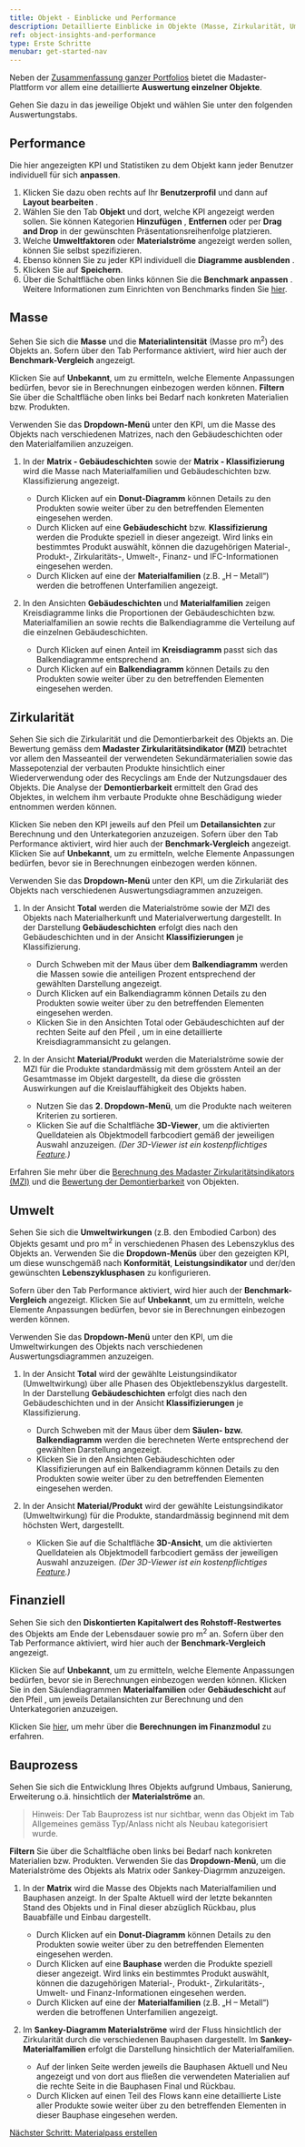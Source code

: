```yaml
---
title: Objekt - Einblicke und Performance
description: Detaillierte Einblicke in Objekte (Masse, Zirkularität, Umwelt und Rohstoffrestwert)
ref: object-insights-and-performance
type: Erste Schritte
menubar: get-started-nav
---
```


Neben der <a href="/ch/de/get-started/portfolio-insights-and-performance" target="_blank">Zusammenfassung ganzer Portfolios</a> bietet die Madaster-Plattform vor allem eine detaillierte **Auswertung einzelner Objekte**.

Gehen Sie dazu in das jeweilige Objekt und wählen Sie unter den folgenden Auswertungstabs.

## Performance

Die hier angezeigten KPI und Statistiken zu dem Objekt kann jeder Benutzer individuell für sich **anpassen**.
1. Klicken Sie dazu oben rechts auf Ihr **Benutzerprofil** <iconify-icon inline icon='mdi-account-circle-outline'/> und dann auf **Layout bearbeiten** <iconify-icon inline icon='mdi-view-dashboard-edit-outline'/>.
2. Wählen Sie den Tab **Objekt** und dort, welche KPI angezeigt werden sollen. Sie können Kategorien **Hinzufügen** <iconify-icon inline icon='mdi-plus'/>, **Entfernen** <iconify-icon inline icon='mdi-close'/> oder per **Drag and Drop** <iconify-icon inline icon='mdi-drag-horizontal-variant'/> in der gewünschten Präsentationsreihenfolge platzieren.
3. Welche **Umweltfaktoren** oder **Materialströme** angezeigt werden sollen, können Sie selbst spezifizieren.
4. Ebenso können Sie zu jeder KPI individuell die **Diagramme ausblenden** <iconify-icon inline icon='mdi-toggle-switch-off'/>. 
5. Klicken Sie auf **Speichern**.
6. Über die Schaltfläche oben links können Sie die **Benchmark anpassen** <iconify-icon inline icon='mdi-vector-polyline-edit'/>. Weitere Informationen zum Einrichten von Benchmarks finden Sie <a href="/ch/de/knowledge-base/stay-organized#verwalten-von-objekten" target="_blank">hier</a>.

## Masse

Sehen Sie sich die **Masse** und die **Materialintensität** (Masse pro m<sup>2</sup>) des Objekts an. Sofern über den Tab Performance aktiviert, wird hier auch der **Benchmark-Vergleich** angezeigt.

Klicken Sie auf **Unbekannt**, um zu ermitteln, welche Elemente Anpassungen bedürfen, bevor sie in Berechnungen einbezogen werden können. **Filtern** <iconify-icon inline icon='mdi-filter-outline'/> Sie über die Schaltfläche oben links bei Bedarf nach konkreten Materialien bzw. Produkten.

Verwenden Sie das **Dropdown-Menü** unter den KPI, um die Masse des Objekts nach verschiedenen Matrizes, nach den Gebäudeschichten oder den Materialfamilien anzuzeigen.

1. In der **Matrix - Gebäudeschichten** sowie der **Matrix - Klassifizierung** wird die Masse nach Materialfamilien und Gebäudeschichten bzw. Klassifizierung angezeigt.
   * Durch Klicken auf ein **Donut-Diagramm** können Details zu den Produkten sowie weiter über <iconify-icon inline icon='mdi-eye-outline'/> zu den betreffenden Elementen eingesehen werden.
   * Durch Klicken auf eine **Gebäudeschicht** bzw. **Klassifizierung** werden die Produkte speziell in dieser angezeigt. Wird links ein bestimmtes Produkt auswählt, können die dazugehörigen Material-, Produkt-, Zirkularitäts-, Umwelt-, Finanz- und IFC-Informationen eingesehen werden.
   * Durch Klicken auf eine der **Materialfamilien** (z.B. „H – Metall“) werden die betroffenen Unterfamilien angezeigt.

2. In den Ansichten **Gebäudeschichten** und **Materialfamilien** zeigen Kreisdiagramme links die Proportionen der Gebäudeschichten bzw. Materialfamilien an sowie rechts die Balkendiagramme die Verteilung auf die einzelnen Gebäudeschichten.
   * Durch Klicken auf einen Anteil im **Kreisdiagramm** passt sich das Balkendiagramme entsprechend an.
   * Durch Klicken auf ein **Balkendiagramm** können Details zu den Produkten sowie weiter über <iconify-icon inline icon='mdi-eye-outline'/> zu den betreffenden Elementen eingesehen werden.

## Zirkularität

Sehen Sie sich die Zirkularität und die Demontierbarkeit des Objekts an. Die Bewertung gemäss dem **Madaster Zirkularitätsindikator (MZI)** betrachtet vor allem den Masseanteil der verwendeten Sekundärmaterialien sowie das Massepotenzial der verbauten Produkte hinsichtlich einer Wiederverwendung oder des Recyclings am Ende der Nutzungsdauer des Objekts. Die Analyse der **Demontierbarkeit** ermittelt den Grad des Objektes, in welchem ihm verbaute Produkte ohne Beschädigung wieder entnommen werden können.

Klicken Sie neben den KPI jeweils auf den Pfeil <iconify-icon inline icon='mdi-chevron-right'/> um **Detailansichten** zur Berechnung und den Unterkategorien anzuzeigen. Sofern über den Tab Performance aktiviert, wird hier auch der **Benchmark-Vergleich** angezeigt. Klicken Sie auf **Unbekannt**, um zu ermitteln, welche Elemente Anpassungen bedürfen, bevor sie in Berechnungen einbezogen werden können.

Verwenden Sie das **Dropdown-Menü** unter den KPI, um die Zirkulariät des Objekts nach verschiedenen Auswertungsdiagrammen anzuzeigen.

1. In der Ansicht **Total** werden die Materialströme sowie der MZI des Objekts nach Materialherkunft und Materialverwertung dargestellt. In der Darstellung **Gebäudeschichten** erfolgt dies nach den Gebäudeschichten und in der Ansicht **Klassifizierungen** je Klassifizierung.
   * Durch Schweben mit der Maus über dem **Balkendiagramm** werden die Massen sowie die anteiligen Prozent entsprechend der gewählten Darstellung  angezeigt.
   * Durch Klicken auf ein Balkendiagramm können Details zu den Produkten sowie weiter über <iconify-icon inline icon='mdi-eye-outline'/> zu den betreffenden Elementen eingesehen werden.
   * Klicken Sie in den Ansichten Total oder Gebäudeschichten auf der rechten Seite auf den Pfeil <iconify-icon inline icon='mdi-chevron-right'/>, um in eine detaillierte Kreisdiagrammansicht zu gelangen.

2. In der Ansicht **Material/Produkt** werden die Materialströme sowie der MZI für die Produkte standardmässig mit dem grösstem Anteil an der Gesamtmasse im Objekt dargestellt, da diese die grössten Auswirkungen auf die Kreislauffähigkeit des Objekts haben. 
   * Nutzen Sie das **2. Dropdown-Menü**, um die Produkte nach weiteren Kriterien zu sortieren.
   * Klicken Sie auf die Schaltfläche **3D-Viewer**, um die aktivierten Quelldateien als Objektmodell farbcodiert gemäß der jeweiligen Auswahl anzuzeigen. *(Der 3D-Viewer ist ein kostenpflichtiges <a href="/ch/de/knowledge-base/features#3d-viewer" target="_blank">Feature</a>.)*

Erfahren Sie mehr über die <a href="/ch/de/knowledge-base/calculations#madaster-zirkularitätsindikator-mzi" target="_blank">Berechnung des Madaster Zirkularitätsindikators (MZI)</a> und die <a href="/ch/de/knowledge-base/calculations#demontierbarkeit-detachability" target="_blank">Bewertung der Demontierbarkeit</a> von Objekten.

## Umwelt

Sehen Sie sich die **Umweltwirkungen** (z.B. den Embodied Carbon) des Objekts gesamt und pro m<sup>2</sup> in verschiedenen Phasen des Lebenszyklus des Objekts an. Verwenden Sie die **Dropdown-Menüs** über den gezeigten KPI, um diese wunschgemäß nach **Konformität**, **Leistungsindikator**  und der/den gewünschten **Lebenszyklusphasen** zu konfigurieren.

Sofern über den Tab Performance aktiviert, wird hier auch der **Benchmark-Vergleich** angezeigt. Klicken Sie auf **Unbekannt**, um zu ermitteln, welche Elemente Anpassungen bedürfen, bevor sie in Berechnungen einbezogen werden können.

Verwenden Sie das **Dropdown-Menü** unter den KPI, um die Umweltwirkungen des Objekts nach verschiedenen Auswertungsdiagrammen anzuzeigen.

1. In der Ansicht **Total** wird der gewählte Leistungsindikator (Umweltwirkung) über alle Phasen des Objektlebenszyklus dargestellt. In der Darstellung **Gebäudeschichten** erfolgt dies nach den Gebäudeschichten und in der Ansicht **Klassifizierungen** je Klassifizierung.
   * Durch Schweben mit der Maus über dem **Säulen- bzw. Balkendiagramm** werden die berechneten Werte entsprechend der gewählten Darstellung angezeigt.
   * Klicken Sie in den Ansichten Gebäudeschichten oder Klassifizierungen auf ein Balkendiagramm können Details zu den Produkten sowie weiter über <iconify-icon inline icon='mdi-eye-outline'/> zu den betreffenden Elementen eingesehen werden.

2. In der Ansicht **Material/Produkt** wird der gewählte Leistungsindikator (Umweltwirkung) für die Produkte, standardmässig beginnend mit dem höchsten Wert, dargestellt. 
   * Klicken Sie auf die Schaltfläche **3D-Ansicht**, um die aktivierten Quelldateien als Objektmodell farbcodiert gemäss der jeweiligen Auswahl anzuzeigen. *(Der 3D-Viewer ist ein kostenpflichtiges <a href="/ch/de/knowledge-base/features" target="_blank">Feature</a>.)*

## Finanziell

Sehen Sie sich den **Diskontierten Kapitalwert des Rohstoff-Restwertes** des Objekts am Ende der Lebensdauer sowie pro m<sup>2</sup> an. Sofern über den Tab Performance aktiviert, wird hier auch der **Benchmark-Vergleich** angezeigt.

Klicken Sie auf **Unbekannt**, um zu ermitteln, welche Elemente Anpassungen bedürfen, bevor sie in Berechnungen einbezogen werden können. Klicken Sie in den Säulendiagrammen **Materialfamilien** oder **Gebäudeschicht** auf den Pfeil <iconify-icon inline icon='mdi-chevron-right'/>, um jeweils Detailansichten zur Berechnung und den Unterkategorien anzuzeigen.

Klicken Sie <a href="/ch/de/knowledge-base/calculations#finanzielles-tool" target="_blank">hier</a>, um mehr über die **Berechnungen im Finanzmodul** zu erfahren.

## Bauprozess

Sehen Sie sich die Entwicklung Ihres Objekts aufgrund Umbaus, Sanierung, Erweiterung o.ä. hinsichtlich der **Materialströme** an.

> Hinweis: Der Tab Bauprozess ist nur sichtbar, wenn das Objekt im Tab Allgemeines gemäss Typ/Anlass nicht als Neubau kategorisiert wurde.

**Filtern** <iconify-icon inline icon='mdi-filter-outline'/> Sie über die Schaltfläche oben links bei Bedarf nach konkreten Materialien bzw. Produkten. Verwenden Sie das **Dropdown-Menü**, um die Materialströme des Objekts als Matrix oder Sankey-Diagrmm anzuzeigen.

1. In der **Matrix** wird die Masse des Objekts nach Materialfamilien und Bauphasen anzeigt. In der Spalte Aktuell wird der letzte bekannten Stand des Objekts und in Final dieser abzüglich Rückbau, plus Bauabfälle und Einbau dargestellt.
   * Durch Klicken auf ein **Donut-Diagramm** können Details zu den Produkten sowie weiter über <iconify-icon inline icon='mdi-eye-outline'/> zu den betreffenden Elementen eingesehen werden.
   * Durch Klicken auf eine **Bauphase** werden die Produkte speziell dieser angezeigt. Wird links ein bestimmtes Produkt auswählt, können die dazugehörigen Material-, Produkt-, Zirkularitäts-, Umwelt- und Finanz-Informationen eingesehen werden.
   * Durch Klicken auf eine der **Materialfamilien** (z.B. „H – Metall“) werden die betroffenen Unterfamilien angezeigt.
   
   
2. Im **Sankey-Diagramm Materialströme** wird der Fluss hinsichtlich der Zirkularität durch die verschiedenen Bauphasen dargestellt. Im **Sankey-Materialfamilien** erfolgt die Darstellung hinsichtlich der Materialfamilien.
   * Auf der linken Seite werden jeweils die Bauphasen Aktuell und Neu angezeigt und von dort aus fließen die verwendeten Materialien auf die rechte Seite in die Bauphasen Final und Rückbau.
   * Durch Klicken auf einen Teil des Flows kann eine detaillierte Liste aller Produkte sowie weiter über <iconify-icon inline icon='mdi-eye-outline'/> zu den betreffenden Elementen in dieser Bauphase eingesehen werden.

<a class="next-button" href="/ch/de/get-started/create-material-passports">Nächster Schritt: Materialpass erstellen</a>
